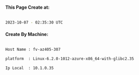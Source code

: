 
   
#### This Page Create at:

```bash

2023-10-07 - 02:35:30 UTC

```

#### Create By Machine:

```bash

Host Name : fv-az405-307

platform  : Linux-6.2.0-1012-azure-x86_64-with-glibc2.35

Ip Local  : 10.1.0.35

```

